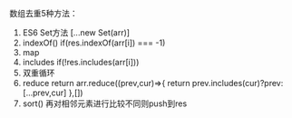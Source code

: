 数组去重5种方法：
1. ES6 Set方法  [...new Set(arr)]
2. indexOf()  if(res.indexOf(arr[i]) === -1)
3. map 
4. includes  if(!res.includes(arr[i]))
5. 双重循环
6. reduce   return arr.reduce((prev,cur)=>{
        return prev.includes(cur)?prev:[...prev,cur]
      },[])
7. sort() 再对相邻元素进行比较不同则push到res